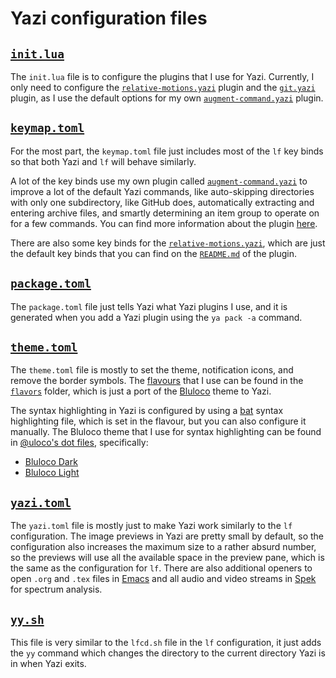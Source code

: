 # Yazi configuration files

## [`init.lua`](https://yazi-rs.github.io/docs/plugins/overview/#sync-vs-async)

The `init.lua` file is to configure the plugins that I use for Yazi.
Currently, I only need to configure the
[`relative-motions.yazi`](https://github.com/dedukun/relative-motions.yazi)
plugin and the
[`git.yazi`](https://github.com/yazi-rs/plugins/tree/main/git.yazi) plugin,
as I use the default options for my own
[`augment-command.yazi`](https://github.com/hankertrix/augment-command.yazi)
plugin.

## [`keymap.toml`](https://yazi-rs.github.io/docs/configuration/keymap)

For the most part, the `keymap.toml` file just includes
most of the `lf` key binds so that both Yazi and `lf` will behave similarly.

A lot of the key binds use my own plugin called
[`augment-command.yazi`](https://github.com/hankertrix/augment-command.yazi)
to improve a lot of the default Yazi commands, like auto-skipping directories
with only one subdirectory, like GitHub does, automatically extracting and
entering archive files, and smartly determining an item group to operate on
for a few commands.
You can find more information about the plugin
[here](https://github.com/hankertrix/augment-command.yazi).

There are also some key binds for the
[`relative-motions.yazi`](https://github.com/dedukun/relative-motions.yazi),
which are just the default key binds that you can find on the
[`README.md`](https://github.com/dedukun/relative-motions.yazi/blob/main/README.md#configuration)
of the plugin.

## [`package.toml`](./package.toml)

The `package.toml` file just tells Yazi what Yazi plugins I use,
and it is generated when you add a Yazi plugin using the `ya pack -a` command.

## [`theme.toml`](https://yazi-rs.github.io/docs/configuration/theme)

The `theme.toml` file is mostly to set the theme, notification icons,
and remove the border symbols.
The [flavours](https://yazi-rs.github.io/docs/flavors/overview/)
that I use can be found in the [`flavors`](./flavors/) folder,
which is just a port of the [Bluloco](https://github.com/uloco/bluloco.nvim)
theme to Yazi.

The syntax highlighting in Yazi is configured by using a
[bat](https://github.com/sharkdp/bat) syntax highlighting file,
which is set in the flavour, but you can also configure it manually.
The Bluloco theme that I use for syntax highlighting can be found in
[@uloco's dot files](https://github.com/uloco/dotfiles), specifically:

- [Bluloco Dark](https://github.com/uloco/dotfiles/blob/main/bat/.config/bat/themes/bluloco-dark/bluloco-dark.tmTheme)
- [Bluloco Light](https://github.com/uloco/dotfiles/blob/main/bat/.config/bat/themes/bluloco-light/bluloco-light.tmTheme)

## [`yazi.toml`](https://yazi-rs.github.io/docs/configuration/yazi)

The `yazi.toml` file is mostly just to make Yazi work
similarly to the `lf` configuration.
The image previews in Yazi are pretty small by default,
so the configuration also increases the maximum size to a rather absurd number,
so the previews will use all the available space in the preview pane,
which is the same as the configuration for `lf`.
There are also additional openers to open `.org` and `.tex` files in
[Emacs](https://www.gnu.org/software/emacs/) and all audio and video streams
in [Spek](https://github.com/alexkay/spek) for spectrum analysis.

## [`yy.sh`](https://yazi-rs.github.io/docs/quick-start/#shell-wrapper)

This file is very similar to the `lfcd.sh` file in the `lf` configuration,
it just adds the `yy` command which changes the directory
to the current directory Yazi is in when Yazi exits.
